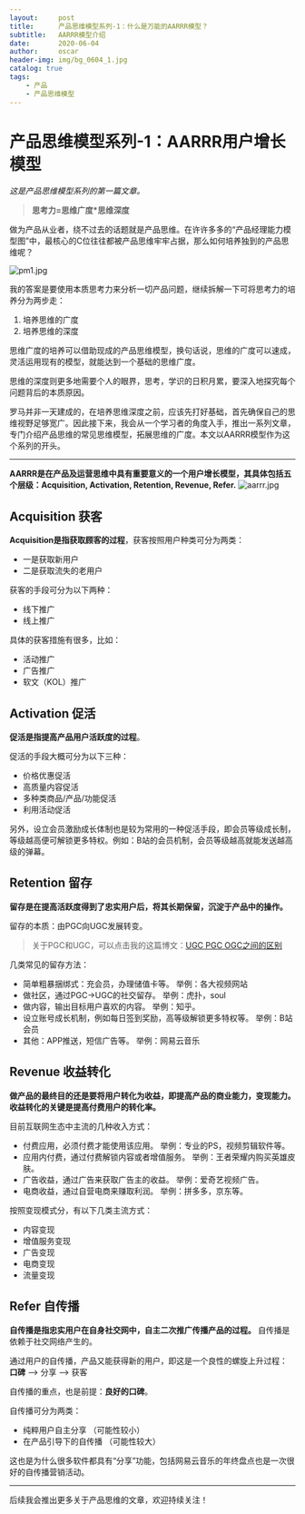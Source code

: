 ```yaml
---
layout:     post
title:      产品思维模型系列-1：什么是万能的AARRR模型？
subtitle:   AARRR模型介绍
date:       2020-06-04
author:     oscar
header-img: img/bg_0604_1.jpg
catalog: true
tags:
    - 产品
    - 产品思维模型
---
```

# 产品思维模型系列-1：AARRR用户增长模型

*这是产品思维模型系列的第一篇文章。*

> **思考力=思维广度*思维深度**

做为产品从业者，绕不过去的话题就是产品思维。在许许多多的“产品经理能力模型图”中，最核心的C位往往都被产品思维牢牢占据，那么如何培养独到的产品思维呢？

![pm1.jpg](https://i.loli.net/2020/06/08/3pQ98OCcHPjTZsF.jpg)

我的答案是要使用本质思考力来分析一切产品问题，继续拆解一下可将思考力的培养分为两步走：

 1. 培养思维的广度
 2. 培养思维的深度

思维广度的培养可以借助现成的产品思维模型，换句话说，思维的广度可以速成，灵活运用现有的模型，就能达到一个基础的思维广度。

思维的深度则更多地需要个人的眼界，思考，学识的日积月累，要深入地探究每个问题背后的本质原因。

罗马并非一天建成的，在培养思维深度之前，应该先打好基础，首先确保自己的思维视野足够宽广。因此接下来，我会从一个学习者的角度入手，推出一系列文章，专门介绍产品思维的常见思维模型，拓展思维的广度。本文以AARRR模型作为这个系列的开头。

-----------------------------------

**AARRR是在产品及运营思维中具有重要意义的一个用户增长模型，其具体包括五个层级：Acquisition, Activation, Retention, Revenue, Refer.** 
![aarrr.jpg](https://i.loli.net/2020/06/04/c6N7miTe9W4MfJQ.jpg)

## Acquisition 获客
**Acquisition是指获取顾客的过程**，获客按照用户种类可分为两类：
 - 一是获取新用户
 - 二是获取流失的老用户
 
获客的手段可分为以下两种：
 - 线下推广
 - 线上推广
 
具体的获客措施有很多，比如：
 - 活动推广
 - 广告推广
 - 软文（KOL）推广
 
 

## Activation 促活
**促活是指提高产品用户活跃度的过程**。

促活的手段大概可分为以下三种：

 - 价格优惠促活
 - 高质量内容促活
 - 多种类商品/产品/功能促活
 - 利用活动促活
 
另外，设立会员激励成长体制也是较为常用的一种促活手段，即会员等级成长制，等级越高便可解锁更多特权。例如：B站的会员机制，会员等级越高就能发送越高级的弹幕。

## Retention 留存
**留存是在提高活跃度得到了忠实用户后，将其长期保留，沉淀于产品中的操作。**

留存的本质：由PGC向UGC发展转变。

> 关于PGC和UGC，可以点击我的这篇博文：[UGC PGC OGC之间的区别](https://oscar-bocheng.com/2020/06/04/UGC-PGC-OGC-%E4%B9%8B%E9%97%B4%E7%9A%84%E5%8C%BA%E5%88%AB/)

几类常见的留存方法：

 - 简单粗暴捆绑式：充会员，办理储值卡等。  举例：各大视频网站
 - 做社区，通过PGC->UGC的社交留存。  举例：虎扑，soul
 - 做内容，输出目标用户喜欢的内容。  举例：知乎。
 - 设立账号成长机制，例如每日签到奖励，高等级解锁更多特权等。  举例：B站会员
 - 其他：APP推送，短信广告等。  举例：网易云音乐


## Revenue 收益转化
**做产品的最终目的还是要将用户转化为收益，即提高产品的商业能力，变现能力。收益转化的关键是提高付费用户的转化率。**

目前互联网生态中主流的几种收入方式：

 - 付费应用，必须付费才能使用该应用。   举例：专业的PS，视频剪辑软件等。
 - 应用内付费，通过付费解锁内容或者增值服务。  举例：王者荣耀内购买英雄皮肤。
 - 广告收益，通过广告来获取广告主的收益。  举例：爱奇艺视频广告。
 - 电商收益，通过自营电商来赚取利润。  举例：拼多多，京东等。


按照变现模式分，有以下几类主流方式：
 - 内容变现
 - 增值服务变现
 - 广告变现
 - 电商变现
 - 流量变现

## Refer 自传播
 **自传播是指忠实用户在自身社交网中，自主二次推广传播产品的过程。** 
 自传播是依赖于社交网络产生的。
 
通过用户的自传播，产品又能获得新的用户，即这是一个良性的螺旋上升过程：
**口碑** --> 分享 --> 获客

自传播的重点，也是前提：**良好的口碑**。

自传播可分为两类：

 - 纯粹用户自主分享 （可能性较小）
 - 在产品引导下的自传播  （可能性较大）

这也是为什么很多软件都具有“分享”功能，包括网易云音乐的年终盘点也是一次很好的自传播营销活动。


---------------------
后续我会推出更多关于产品思维的文章，欢迎持续关注！
